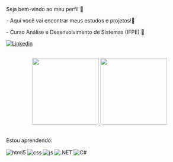 <p>Seja bem-vindo ao meu perfil 🌈</p>

  <p>- Aqui você vai encontrar meus estudos e projetos!👋</p>

  <p>- Curso Análise e Desenvolvimento de Sistemas (IFPE) 📕</p>

  [![Linkedin](https://img.shields.io/badge/LinkedIn-0077B5?style=for-the-badge&logo=linkedin&logoColor=white)](https://www.linkedin.com/in/felipeholandanovelino/)

  <div align="center"><br>
    <a href="https://github.com/FelipeHolandaNovelino">
      <img height="180em" src="https://github-readme-stats.vercel.app/api?username=FelipeHolandaNovelino&show_icons=true&theme=tokyonight&include_all_commits=true&count_private=true" />
      <img height="180em" src="https://github-readme-stats.vercel.app/api/top-langs/?username=FelipeHolandaNovelino&layout=compact&langs_count=7&theme=tokyonight" />
    </a>
    <br><br> </summary>
    <p align="center"></p>
  </div>

  <p>Estou aprendendo:</p>

  <div style="display: inline_block">
    <img align="center" alt="html5" src="https://img.shields.io/badge/HTML5-E34F26?style=for-the-badge&logo=html5&logoColor=white" />
    <img align="center" alt="css" src="https://img.shields.io/badge/CSS3-1572B6?style=for-the-badge&logo=css3&logoColor=white" />
    <img align="center" alt="js" src="https://img.shields.io/badge/JavaScript-F7DF1E?style=for-the-badge&logo=javascript&logoColor=black" />
    <img align="center" alt=".NET" src="https://img.shields.io/badge/.NET-512BD4?style=for-the-badge&logo=dotnet&logoColor=white" />
    <img align="center" alt="C#" src="https://img.shields.io/badge/C%23-239120?style=for-the-badge&logo=c-sharp&logoColor=white" />
   
   
  </div>

